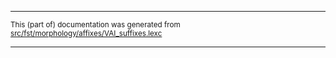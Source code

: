 

* * *

<small>This (part of) documentation was generated from [src/fst/morphology/affixes/VAI_suffixes.lexc](https://github.com/giellalt/lang-ciw/blob/main/src/fst/morphology/affixes/VAI_suffixes.lexc)</small>

---

